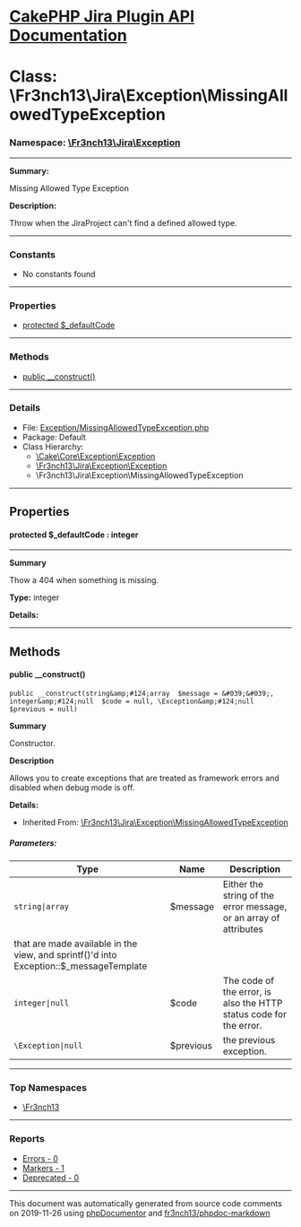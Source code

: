 # [CakePHP Jira Plugin API Documentation](../home.md)

# Class: \Fr3nch13\Jira\Exception\MissingAllowedTypeException
### Namespace: [\Fr3nch13\Jira\Exception](../namespaces/Fr3nch13.Jira.Exception.md)
---
**Summary:**

Missing Allowed Type Exception

**Description:**

Throw when the JiraProject can't find a defined allowed type.

---
### Constants
* No constants found
---
### Properties
* [protected $_defaultCode](../classes/Fr3nch13.Jira.Exception.MissingAllowedTypeException.md#property__defaultCode)
---
### Methods
* [public __construct()](../classes/Fr3nch13.Jira.Exception.MissingAllowedTypeException.md#method___construct)
---
### Details
* File: [Exception/MissingAllowedTypeException.php](../files/Exception.MissingAllowedTypeException.md)
* Package: Default
* Class Hierarchy:  
  * [\Cake\Core\Exception\Exception]()
  * [\Fr3nch13\Jira\Exception\Exception](../classes/Fr3nch13.Jira.Exception.Exception.md)
  * \Fr3nch13\Jira\Exception\MissingAllowedTypeException
---
## Properties
<a name="property__defaultCode"></a>
#### protected $_defaultCode : integer
---
**Summary**

Thow a 404 when something is missing.

**Type:** integer

**Details:**



---
## Methods
<a name="method___construct" class="anchor"></a>
#### public __construct() 

```
public __construct(string&amp;#124;array  $message = &#039;&#039;, integer&amp;#124;null  $code = null, \Exception&amp;#124;null  $previous = null) 
```

**Summary**

Constructor.

**Description**

Allows you to create exceptions that are treated as framework errors and disabled
when debug mode is off.

**Details:**
* Inherited From: [\Fr3nch13\Jira\Exception\MissingAllowedTypeException](../classes/Fr3nch13.Jira.Exception.MissingAllowedTypeException.md)
##### Parameters:
| Type | Name | Description |
| ---- | ---- | ----------- |
| <code>string&#124;array</code> | $message  | Either the string of the error message, or an array of attributes
  that are made available in the view, and sprintf()'d into Exception::$_messageTemplate |
| <code>integer&#124;null</code> | $code  | The code of the error, is also the HTTP status code for the error. |
| <code>\Exception&#124;null</code> | $previous  | the previous exception. |





---

### Top Namespaces

* [\Fr3nch13](../namespaces/Fr3nch13.html.md)

---

### Reports
* [Errors - 0](../reports/errors.md)
* [Markers - 1](../reports/markers.md)
* [Deprecated - 0](../reports/deprecated.md)

---

This document was automatically generated from source code comments on 2019-11-26 using [phpDocumentor](http://www.phpdoc.org/) and [fr3nch13/phpdoc-markdown](https://github.com/fr3nch13/phpdoc-markdown)
